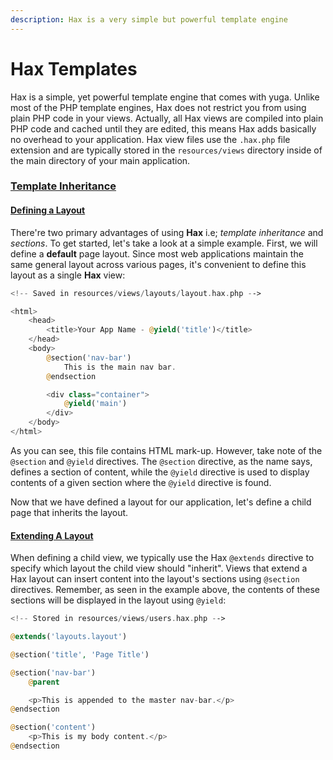 ```yaml
---
description: Hax is a very simple but powerful template engine
---
```


# Hax Templates

 Hax is a simple, yet powerful template engine that comes with yuga. Unlike most of the PHP template engines, Hax does not restrict you from using plain PHP code in your views. Actually, all Hax views are compiled into plain PHP code and cached until they are edited, this means Hax adds basically no overhead to your application. Hax view files use the `.hax.php` file extension and are typically stored in the `resources/views` directory inside of the main directory of your main application.

### [Template Inheritance](https://yuga-framework.gitbook.io/documentation/views/mvc/hax-templates#template-inheritance)

#### [Defining a Layout](https://yuga-framework.gitbook.io/documentation/views/mvc/hax-templates#defining-a-layout)

 There're two primary advantages of using **Hax** i.e; _template inheritance_ and _sections_. To get started, let's take a look at a simple example. First, we will define a **default** page layout. Since most web applications maintain the same general layout across various pages, it's convenient to define this layout as a single **Hax** view:

```php
<!-- Saved in resources/views/layouts/layout.hax.php -->

<html>
    <head>
        <title>Your App Name - @yield('title')</title>
    </head>
    <body>
        @section('nav-bar')
            This is the main nav bar.
        @endsection

        <div class="container">
            @yield('main')
        </div>
    </body>
</html>
```

As you can see, this file contains HTML mark-up. However, take note of the `@section` and `@yield` directives. The `@section` directive, as the name says, defines a section of content, while the `@yield` directive is used to display contents of a given section where the `@yield` directive is found.

Now that we have defined a layout for our application, let's define a child page that inherits the layout.

#### [Extending A Layout](https://yuga-framework.gitbook.io/documentation/views/mvc/hax-templates#extending-a-layout)

When defining a child view, we typically use the Hax `@extends` directive to specify which layout the child view should "inherit". Views that extend a Hax layout can insert content into the layout's sections using `@section` directives. Remember, as seen in the example above, the contents of these sections will be displayed in the layout using `@yield`:

```php
<!-- Stored in resources/views/users.hax.php -->

@extends('layouts.layout')

@section('title', 'Page Title')

@section('nav-bar')
    @parent

    <p>This is appended to the master nav-bar.</p>
@endsection

@section('content')
    <p>This is my body content.</p>
@endsection
```

